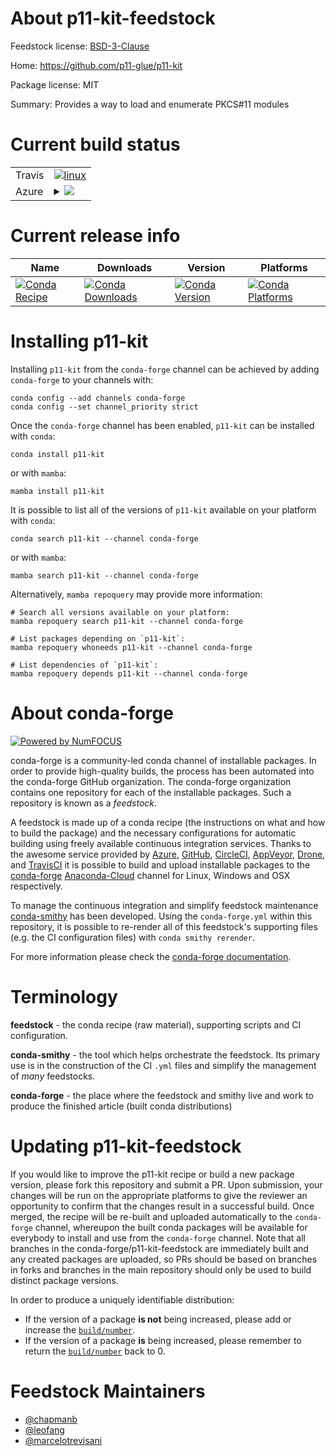 About p11-kit-feedstock
=======================

Feedstock license: [BSD-3-Clause](https://github.com/conda-forge/p11-kit-feedstock/blob/main/LICENSE.txt)

Home: https://github.com/p11-glue/p11-kit

Package license: MIT

Summary: Provides a way to load and enumerate PKCS#11 modules

Current build status
====================


<table><tr>
    <td>Travis</td>
    <td>
      <a href="https://app.travis-ci.com/conda-forge/p11-kit-feedstock">
        <img alt="linux" src="https://img.shields.io/travis/com/conda-forge/p11-kit-feedstock/main.svg?label=Linux">
      </a>
    </td>
  </tr>
    
  <tr>
    <td>Azure</td>
    <td>
      <details>
        <summary>
          <a href="https://dev.azure.com/conda-forge/feedstock-builds/_build/latest?definitionId=3181&branchName=main">
            <img src="https://dev.azure.com/conda-forge/feedstock-builds/_apis/build/status/p11-kit-feedstock?branchName=main">
          </a>
        </summary>
        <table>
          <thead><tr><th>Variant</th><th>Status</th></tr></thead>
          <tbody><tr>
              <td>linux_64</td>
              <td>
                <a href="https://dev.azure.com/conda-forge/feedstock-builds/_build/latest?definitionId=3181&branchName=main">
                  <img src="https://dev.azure.com/conda-forge/feedstock-builds/_apis/build/status/p11-kit-feedstock?branchName=main&jobName=linux&configuration=linux%20linux_64_" alt="variant">
                </a>
              </td>
            </tr><tr>
              <td>linux_aarch64</td>
              <td>
                <a href="https://dev.azure.com/conda-forge/feedstock-builds/_build/latest?definitionId=3181&branchName=main">
                  <img src="https://dev.azure.com/conda-forge/feedstock-builds/_apis/build/status/p11-kit-feedstock?branchName=main&jobName=linux&configuration=linux%20linux_aarch64_" alt="variant">
                </a>
              </td>
            </tr><tr>
              <td>linux_ppc64le</td>
              <td>
                <a href="https://dev.azure.com/conda-forge/feedstock-builds/_build/latest?definitionId=3181&branchName=main">
                  <img src="https://dev.azure.com/conda-forge/feedstock-builds/_apis/build/status/p11-kit-feedstock?branchName=main&jobName=linux&configuration=linux%20linux_ppc64le_" alt="variant">
                </a>
              </td>
            </tr><tr>
              <td>osx_64</td>
              <td>
                <a href="https://dev.azure.com/conda-forge/feedstock-builds/_build/latest?definitionId=3181&branchName=main">
                  <img src="https://dev.azure.com/conda-forge/feedstock-builds/_apis/build/status/p11-kit-feedstock?branchName=main&jobName=osx&configuration=osx%20osx_64_" alt="variant">
                </a>
              </td>
            </tr><tr>
              <td>osx_arm64</td>
              <td>
                <a href="https://dev.azure.com/conda-forge/feedstock-builds/_build/latest?definitionId=3181&branchName=main">
                  <img src="https://dev.azure.com/conda-forge/feedstock-builds/_apis/build/status/p11-kit-feedstock?branchName=main&jobName=osx&configuration=osx%20osx_arm64_" alt="variant">
                </a>
              </td>
            </tr>
          </tbody>
        </table>
      </details>
    </td>
  </tr>
</table>

Current release info
====================

| Name | Downloads | Version | Platforms |
| --- | --- | --- | --- |
| [![Conda Recipe](https://img.shields.io/badge/recipe-p11--kit-green.svg)](https://anaconda.org/conda-forge/p11-kit) | [![Conda Downloads](https://img.shields.io/conda/dn/conda-forge/p11-kit.svg)](https://anaconda.org/conda-forge/p11-kit) | [![Conda Version](https://img.shields.io/conda/vn/conda-forge/p11-kit.svg)](https://anaconda.org/conda-forge/p11-kit) | [![Conda Platforms](https://img.shields.io/conda/pn/conda-forge/p11-kit.svg)](https://anaconda.org/conda-forge/p11-kit) |

Installing p11-kit
==================

Installing `p11-kit` from the `conda-forge` channel can be achieved by adding `conda-forge` to your channels with:

```
conda config --add channels conda-forge
conda config --set channel_priority strict
```

Once the `conda-forge` channel has been enabled, `p11-kit` can be installed with `conda`:

```
conda install p11-kit
```

or with `mamba`:

```
mamba install p11-kit
```

It is possible to list all of the versions of `p11-kit` available on your platform with `conda`:

```
conda search p11-kit --channel conda-forge
```

or with `mamba`:

```
mamba search p11-kit --channel conda-forge
```

Alternatively, `mamba repoquery` may provide more information:

```
# Search all versions available on your platform:
mamba repoquery search p11-kit --channel conda-forge

# List packages depending on `p11-kit`:
mamba repoquery whoneeds p11-kit --channel conda-forge

# List dependencies of `p11-kit`:
mamba repoquery depends p11-kit --channel conda-forge
```


About conda-forge
=================

[![Powered by
NumFOCUS](https://img.shields.io/badge/powered%20by-NumFOCUS-orange.svg?style=flat&colorA=E1523D&colorB=007D8A)](https://numfocus.org)

conda-forge is a community-led conda channel of installable packages.
In order to provide high-quality builds, the process has been automated into the
conda-forge GitHub organization. The conda-forge organization contains one repository
for each of the installable packages. Such a repository is known as a *feedstock*.

A feedstock is made up of a conda recipe (the instructions on what and how to build
the package) and the necessary configurations for automatic building using freely
available continuous integration services. Thanks to the awesome service provided by
[Azure](https://azure.microsoft.com/en-us/services/devops/), [GitHub](https://github.com/),
[CircleCI](https://circleci.com/), [AppVeyor](https://www.appveyor.com/),
[Drone](https://cloud.drone.io/welcome), and [TravisCI](https://travis-ci.com/)
it is possible to build and upload installable packages to the
[conda-forge](https://anaconda.org/conda-forge) [Anaconda-Cloud](https://anaconda.org/)
channel for Linux, Windows and OSX respectively.

To manage the continuous integration and simplify feedstock maintenance
[conda-smithy](https://github.com/conda-forge/conda-smithy) has been developed.
Using the ``conda-forge.yml`` within this repository, it is possible to re-render all of
this feedstock's supporting files (e.g. the CI configuration files) with ``conda smithy rerender``.

For more information please check the [conda-forge documentation](https://conda-forge.org/docs/).

Terminology
===========

**feedstock** - the conda recipe (raw material), supporting scripts and CI configuration.

**conda-smithy** - the tool which helps orchestrate the feedstock.
                   Its primary use is in the construction of the CI ``.yml`` files
                   and simplify the management of *many* feedstocks.

**conda-forge** - the place where the feedstock and smithy live and work to
                  produce the finished article (built conda distributions)


Updating p11-kit-feedstock
==========================

If you would like to improve the p11-kit recipe or build a new
package version, please fork this repository and submit a PR. Upon submission,
your changes will be run on the appropriate platforms to give the reviewer an
opportunity to confirm that the changes result in a successful build. Once
merged, the recipe will be re-built and uploaded automatically to the
`conda-forge` channel, whereupon the built conda packages will be available for
everybody to install and use from the `conda-forge` channel.
Note that all branches in the conda-forge/p11-kit-feedstock are
immediately built and any created packages are uploaded, so PRs should be based
on branches in forks and branches in the main repository should only be used to
build distinct package versions.

In order to produce a uniquely identifiable distribution:
 * If the version of a package **is not** being increased, please add or increase
   the [``build/number``](https://docs.conda.io/projects/conda-build/en/latest/resources/define-metadata.html#build-number-and-string).
 * If the version of a package **is** being increased, please remember to return
   the [``build/number``](https://docs.conda.io/projects/conda-build/en/latest/resources/define-metadata.html#build-number-and-string)
   back to 0.

Feedstock Maintainers
=====================

* [@chapmanb](https://github.com/chapmanb/)
* [@leofang](https://github.com/leofang/)
* [@marcelotrevisani](https://github.com/marcelotrevisani/)

